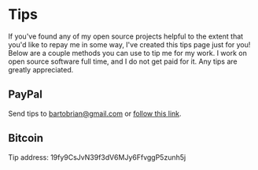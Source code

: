 Tips
====

If you've found any of my open source projects helpful to the extent that
you'd like to repay me in some way, I've created this tips page just for
you! Below are a couple methods you can use to tip me for my work.
I work on open source software full time, and I do not get paid for it.
Any tips are greatly appreciated.

PayPal
------
Send tips to bartobrian@gmail.com or [follow this link](https://www.paypal.me/BrianBarto).

Bitcoin
-------
Tip address: 19fy9CsJvN39f3dV6MJy6FfvggP5zunh5j
